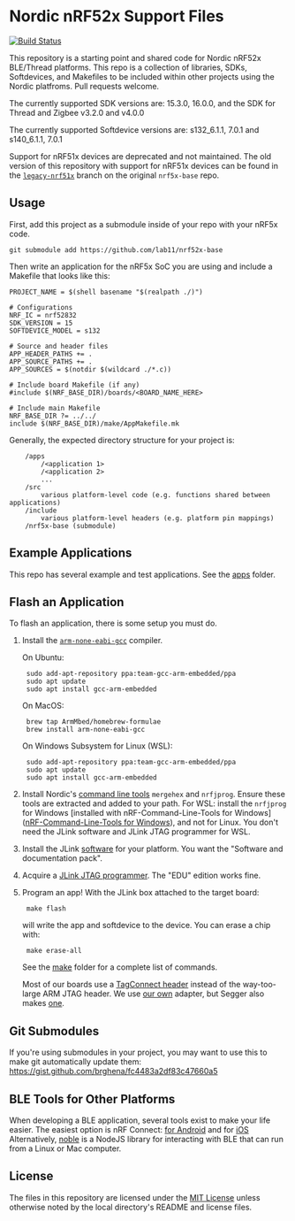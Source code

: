 Nordic nRF52x Support Files
==========================
[![Build Status](https://travis-ci.com/lab11/nrf52x-base.svg?branch=master)](https://travis-ci.com/lab11/nrf52x-base)

This repository is a starting point and shared code for Nordic nRF52x BLE/Thread platforms. This repo is
a collection of libraries, SDKs, Softdevices, and Makefiles to be included
within other projects using the Nordic platfroms. Pull requests welcome.

The currently supported SDK versions are: 15.3.0, 16.0.0, and the SDK for Thread and Zigbee v3.2.0 and v4.0.0

The currently supported Softdevice versions are:
s132_6.1.1, 7.0.1 and s140_6.1.1, 7.0.1

Support for nRF51x devices are deprecated and not maintained. The old version
of this repository with support for nRF51x devices can be found in the
[`legacy-nrf51x`](https://github.com/lab11/nrf5x-base/tree/legacy-nrf51x)
branch on the original `nrf5x-base` repo.

Usage
-----

First, add this project as a submodule inside of your repo with your
nRF5x code.

    git submodule add https://github.com/lab11/nrf52x-base

Then write an application for the nRF5x SoC you are using and include
a Makefile that looks like this:

```make
PROJECT_NAME = $(shell basename "$(realpath ./)")

# Configurations
NRF_IC = nrf52832
SDK_VERSION = 15
SOFTDEVICE_MODEL = s132

# Source and header files
APP_HEADER_PATHS += .
APP_SOURCE_PATHS += .
APP_SOURCES = $(notdir $(wildcard ./*.c))

# Include board Makefile (if any)
#include $(NRF_BASE_DIR)/boards/<BOARD_NAME_HERE>

# Include main Makefile
NRF_BASE_DIR ?= ../../
include $(NRF_BASE_DIR)/make/AppMakefile.mk
```

Generally, the expected directory structure for your project is:
```
    /apps
        /<application 1>
        /<application 2>
        ...
    /src
        various platform-level code (e.g. functions shared between applications)
    /include
        various platform-level headers (e.g. platform pin mappings)
    /nrf5x-base (submodule)
```

Example Applications
--------------------

This repo has several example and test applications. See the
[apps](https://github.com/lab11/nrf5x-base/tree/master/apps)
folder.

Flash an Application
--------------------

To flash an application, there is some setup
you must do.

1. Install the [`arm-none-eabi-gcc`](https://launchpad.net/gcc-arm-embedded) compiler.

    On Ubuntu:

        sudo add-apt-repository ppa:team-gcc-arm-embedded/ppa
        sudo apt update
        sudo apt install gcc-arm-embedded

    On MacOS:

        brew tap ArmMbed/homebrew-formulae
        brew install arm-none-eabi-gcc

    On Windows Subsystem for Linux (WSL):

        sudo add-apt-repository ppa:team-gcc-arm-embedded/ppa
        sudo apt update
        sudo apt install gcc-arm-embedded


2. Install Nordic's [command line
   tools](https://infocenter.nordicsemi.com/index.jsp?topic=%2Fug_nrf5x_cltools%2FUG%2Fcltools%2Fnrf5x_installation.html)
   `mergehex` and `nrfjprog`. Ensure these tools are extracted and added to your path.
   For WSL: install the `nrfjprog` for Windows [installed with nRF-Command-Line-Tools for Windows]([nRF-Command-Line-Tools for Windows](https://www.nordicsemi.com/Software-and-Tools/Development-Tools/nRF5-Command-Line-Tools/Download#infotabs)), and not for Linux. You don't need the JLink software and JLink JTAG programmer for WSL.

3. Install the JLink [software](https://www.segger.com/jlink-software.html)
for your platform. You want the "Software and documentation pack".

4. Acquire a [JLink JTAG programmer](https://www.segger.com/jlink-general-info.html).
The "EDU" edition works fine.

5. Program an app! With the JLink box attached to the target board:

        make flash

    will write the app and softdevice to the device. You can erase
    a chip with:

        make erase-all

    See the [make](https://github.com/lab11/nrf5x-base/tree/master/make) folder
    for a complete list of commands.

    Most of our boards use a [TagConnect header](http://www.tag-connect.com/TC2030-IDC-NL)
    instead of the way-too-large ARM JTAG header. We use [our own](https://github.com/lab11/jtag-tagconnect)
    adapter, but Segger also makes [one](https://www.segger.com/jlink-6-pin-needle-adapter.html).

Git Submodules
--------------

If you're using submodules in your project, you may want to use this to make
git automatically update them:
https://gist.github.com/brghena/fc4483a2df83c47660a5


BLE Tools for Other Platforms
-----------------

When developing a BLE application, several tools exist to make your life easier.
The easiest option is nRF Connect: [for Android](https://play.google.com/store/apps/details?id=no.nordicsemi.android.mcp&hl=en_US)
and for [iOS](https://apps.apple.com/us/app/nrf-connect/id1054362403)
Alternatively,
[noble](https://github.com/abandonware/noble) is a NodeJS library for interacting with BLE that can run from
a Linux or Mac computer.

License
-------

The files in this repository are licensed under the [MIT License](LICENSE)
unless otherwise noted by the local directory's README and license files.

